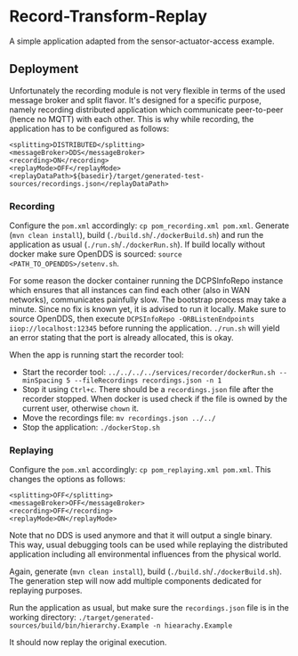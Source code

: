 <!-- (c) https://github.com/MontiCore/monticore -->
# Record-Transform-Replay

A simple application adapted from the sensor-actuator-access example.

## Deployment

Unfortunately the recording module is not very flexible in terms of the used message broker and split flavor.
It's designed for a specific purpose, namely recording distributed application which communicate peer-to-peer (hence no MQTT) with each other.
This is why while recording, the application has to be configured as follows:

```
<splitting>DISTRIBUTED</splitting>
<messageBroker>DDS</messageBroker>
<recording>ON</recording>
<replayMode>OFF</replayMode>
<replayDataPath>${basedir}/target/generated-test-sources/recordings.json</replayDataPath>
```
 
### Recording

Configure the `pom.xml` accordingly: `cp pom_recording.xml pom.xml`.
Generate (`mvn clean install`), build (`./build.sh`/`./dockerBuild.sh`) and run the application as usual (`./run.sh`/`./dockerRun.sh`).
If build locally without docker make sure OpenDDS is sourced: `source <PATH_TO_OPENDDS>/setenv.sh`.

For some reason the docker container running the DCPSInfoRepo instance which ensures that all instances can find each other (also in WAN networks), communicates painfully slow.
The bootstrap process may take a minute.
Since no fix is known yet, it is advised to run it locally. 
Make sure to source OpenDDS, then execute `DCPSInfoRepo -ORBListenEndpoints iiop://localhost:12345` before running the application.
`./run.sh` will yield an error stating that the port is already allocated, this is okay.

When the app is running start the recorder tool:

- Start the recorder tool: `../../../../services/recorder/dockerRun.sh --minSpacing 5 --fileRecordings recordings.json -n 1`
- Stop it using `Ctrl+c`. There should be a `recordings.json` file after the recorder stopped. When docker is used check if the file is owned by the current user, otherwise `chown` it.
- Move the recordings file: `mv recordings.json ../../`
- Stop the application: `./dockerStop.sh`

### Replaying

Configure the `pom.xml` accordingly: `cp pom_replaying.xml pom.xml`.
This changes the options as follows:
```
<splitting>OFF</splitting>
<messageBroker>OFF</messageBroker>
<recording>OFF</recording>
<replayMode>ON</replayMode>
```

Note that no DDS is used anymore and that it will output a single binary. 
This way, usual debugging tools can be used while replaying the distributed application including all environmental influences from the physical world.

Again, generate (`mvn clean install`), build (`./build.sh`/`./dockerBuild.sh`).
The generation step will now add multiple components dedicated for replaying purposes.

Run the application as usual, but make sure the `recordings.json` file is in the working directory: 
`./target/generated-sources/build/bin/hierarchy.Example -n hiearachy.Example`

It should now replay the original execution.